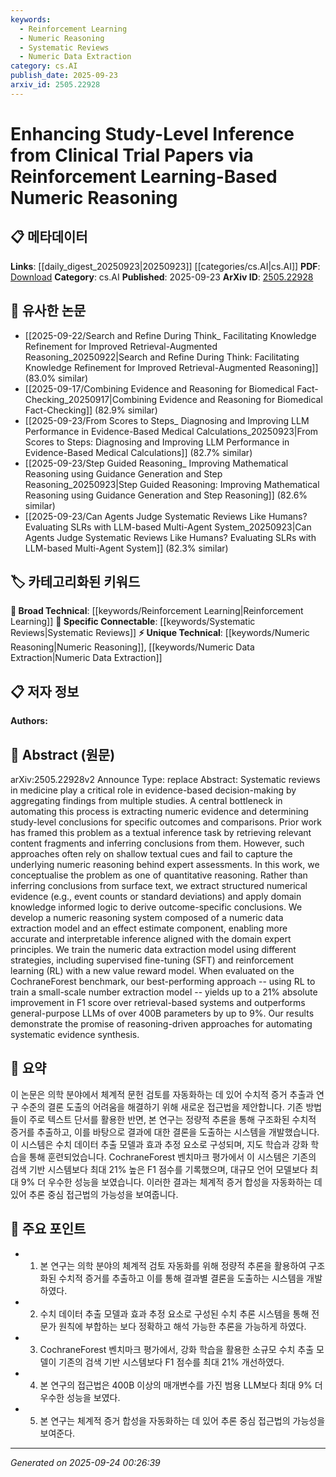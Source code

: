 ```yaml
---
keywords:
  - Reinforcement Learning
  - Numeric Reasoning
  - Systematic Reviews
  - Numeric Data Extraction
category: cs.AI
publish_date: 2025-09-23
arxiv_id: 2505.22928
---
```


<!-- KEYWORD_LINKING_METADATA:
{
  "processed_timestamp": "2025-09-24T00:26:39.100100",
  "vocabulary_version": "1.0",
  "selected_keywords": [
    "Reinforcement Learning",
    "Numeric Reasoning",
    "Systematic Reviews",
    "Numeric Data Extraction"
  ],
  "rejected_keywords": [],
  "similarity_scores": {
    "Reinforcement Learning": 0.78,
    "Numeric Reasoning": 0.79,
    "Systematic Reviews": 0.77,
    "Numeric Data Extraction": 0.75
  },
  "extraction_method": "AI_prompt_based",
  "budget_applied": true,
  "candidates_json": {
    "candidates": [
      {
        "surface": "Reinforcement Learning",
        "canonical": "Reinforcement Learning",
        "aliases": [
          "RL"
        ],
        "category": "broad_technical",
        "rationale": "Reinforcement Learning is a key method used in the study for training models, linking it to broader machine learning contexts.",
        "novelty_score": 0.45,
        "connectivity_score": 0.88,
        "specificity_score": 0.65,
        "link_intent_score": 0.78
      },
      {
        "surface": "Numeric Reasoning",
        "canonical": "Numeric Reasoning",
        "aliases": [
          "Quantitative Reasoning"
        ],
        "category": "unique_technical",
        "rationale": "Numeric Reasoning is central to the paper's approach, providing a unique angle on evidence synthesis.",
        "novelty_score": 0.72,
        "connectivity_score": 0.62,
        "specificity_score": 0.81,
        "link_intent_score": 0.79
      },
      {
        "surface": "Systematic Reviews",
        "canonical": "Systematic Reviews",
        "aliases": [
          "Evidence Synthesis"
        ],
        "category": "specific_connectable",
        "rationale": "Systematic Reviews are a critical application area for the study's methods, connecting to broader evidence-based practices.",
        "novelty_score": 0.55,
        "connectivity_score": 0.84,
        "specificity_score": 0.7,
        "link_intent_score": 0.77
      },
      {
        "surface": "Numeric Data Extraction",
        "canonical": "Numeric Data Extraction",
        "aliases": [
          "Data Extraction"
        ],
        "category": "unique_technical",
        "rationale": "Numeric Data Extraction is a specific technique developed in the paper, enhancing the extraction of structured evidence.",
        "novelty_score": 0.68,
        "connectivity_score": 0.6,
        "specificity_score": 0.78,
        "link_intent_score": 0.75
      }
    ],
    "ban_list_suggestions": [
      "textual inference",
      "surface text",
      "event counts"
    ]
  },
  "decisions": [
    {
      "candidate_surface": "Reinforcement Learning",
      "resolved_canonical": "Reinforcement Learning",
      "decision": "linked",
      "scores": {
        "novelty": 0.45,
        "connectivity": 0.88,
        "specificity": 0.65,
        "link_intent": 0.78
      }
    },
    {
      "candidate_surface": "Numeric Reasoning",
      "resolved_canonical": "Numeric Reasoning",
      "decision": "linked",
      "scores": {
        "novelty": 0.72,
        "connectivity": 0.62,
        "specificity": 0.81,
        "link_intent": 0.79
      }
    },
    {
      "candidate_surface": "Systematic Reviews",
      "resolved_canonical": "Systematic Reviews",
      "decision": "linked",
      "scores": {
        "novelty": 0.55,
        "connectivity": 0.84,
        "specificity": 0.7,
        "link_intent": 0.77
      }
    },
    {
      "candidate_surface": "Numeric Data Extraction",
      "resolved_canonical": "Numeric Data Extraction",
      "decision": "linked",
      "scores": {
        "novelty": 0.68,
        "connectivity": 0.6,
        "specificity": 0.78,
        "link_intent": 0.75
      }
    }
  ]
}
-->

# Enhancing Study-Level Inference from Clinical Trial Papers via Reinforcement Learning-Based Numeric Reasoning

## 📋 메타데이터

**Links**: [[daily_digest_20250923|20250923]] [[categories/cs.AI|cs.AI]]
**PDF**: [Download](https://arxiv.org/pdf/2505.22928.pdf)
**Category**: cs.AI
**Published**: 2025-09-23
**ArXiv ID**: [2505.22928](https://arxiv.org/abs/2505.22928)

## 🔗 유사한 논문
- [[2025-09-22/Search and Refine During Think_ Facilitating Knowledge Refinement for Improved Retrieval-Augmented Reasoning_20250922|Search and Refine During Think: Facilitating Knowledge Refinement for Improved Retrieval-Augmented Reasoning]] (83.0% similar)
- [[2025-09-17/Combining Evidence and Reasoning for Biomedical Fact-Checking_20250917|Combining Evidence and Reasoning for Biomedical Fact-Checking]] (82.9% similar)
- [[2025-09-23/From Scores to Steps_ Diagnosing and Improving LLM Performance in Evidence-Based Medical Calculations_20250923|From Scores to Steps: Diagnosing and Improving LLM Performance in Evidence-Based Medical Calculations]] (82.7% similar)
- [[2025-09-23/Step Guided Reasoning_ Improving Mathematical Reasoning using Guidance Generation and Step Reasoning_20250923|Step Guided Reasoning: Improving Mathematical Reasoning using Guidance Generation and Step Reasoning]] (82.6% similar)
- [[2025-09-23/Can Agents Judge Systematic Reviews Like Humans? Evaluating SLRs with LLM-based Multi-Agent System_20250923|Can Agents Judge Systematic Reviews Like Humans? Evaluating SLRs with LLM-based Multi-Agent System]] (82.3% similar)

## 🏷️ 카테고리화된 키워드
**🧠 Broad Technical**: [[keywords/Reinforcement Learning|Reinforcement Learning]]
**🔗 Specific Connectable**: [[keywords/Systematic Reviews|Systematic Reviews]]
**⚡ Unique Technical**: [[keywords/Numeric Reasoning|Numeric Reasoning]], [[keywords/Numeric Data Extraction|Numeric Data Extraction]]

## 📋 저자 정보

**Authors:** 

## 📄 Abstract (원문)

arXiv:2505.22928v2 Announce Type: replace 
Abstract: Systematic reviews in medicine play a critical role in evidence-based decision-making by aggregating findings from multiple studies. A central bottleneck in automating this process is extracting numeric evidence and determining study-level conclusions for specific outcomes and comparisons. Prior work has framed this problem as a textual inference task by retrieving relevant content fragments and inferring conclusions from them. However, such approaches often rely on shallow textual cues and fail to capture the underlying numeric reasoning behind expert assessments.
  In this work, we conceptualise the problem as one of quantitative reasoning. Rather than inferring conclusions from surface text, we extract structured numerical evidence (e.g., event counts or standard deviations) and apply domain knowledge informed logic to derive outcome-specific conclusions. We develop a numeric reasoning system composed of a numeric data extraction model and an effect estimate component, enabling more accurate and interpretable inference aligned with the domain expert principles. We train the numeric data extraction model using different strategies, including supervised fine-tuning (SFT) and reinforcement learning (RL) with a new value reward model.
  When evaluated on the CochraneForest benchmark, our best-performing approach -- using RL to train a small-scale number extraction model -- yields up to a 21% absolute improvement in F1 score over retrieval-based systems and outperforms general-purpose LLMs of over 400B parameters by up to 9%. Our results demonstrate the promise of reasoning-driven approaches for automating systematic evidence synthesis.

## 📝 요약

이 논문은 의학 분야에서 체계적 문헌 검토를 자동화하는 데 있어 수치적 증거 추출과 연구 수준의 결론 도출의 어려움을 해결하기 위해 새로운 접근법을 제안합니다. 기존 방법들이 주로 텍스트 단서를 활용한 반면, 본 연구는 정량적 추론을 통해 구조화된 수치적 증거를 추출하고, 이를 바탕으로 결과에 대한 결론을 도출하는 시스템을 개발했습니다. 이 시스템은 수치 데이터 추출 모델과 효과 추정 요소로 구성되며, 지도 학습과 강화 학습을 통해 훈련되었습니다. CochraneForest 벤치마크 평가에서 이 시스템은 기존의 검색 기반 시스템보다 최대 21% 높은 F1 점수를 기록했으며, 대규모 언어 모델보다 최대 9% 더 우수한 성능을 보였습니다. 이러한 결과는 체계적 증거 합성을 자동화하는 데 있어 추론 중심 접근법의 가능성을 보여줍니다.

## 🎯 주요 포인트

- 1. 본 연구는 의학 분야의 체계적 검토 자동화를 위해 정량적 추론을 활용하여 구조화된 수치적 증거를 추출하고 이를 통해 결과별 결론을 도출하는 시스템을 개발하였다.
- 2. 수치 데이터 추출 모델과 효과 추정 요소로 구성된 수치 추론 시스템을 통해 전문가 원칙에 부합하는 보다 정확하고 해석 가능한 추론을 가능하게 하였다.
- 3. CochraneForest 벤치마크 평가에서, 강화 학습을 활용한 소규모 수치 추출 모델이 기존의 검색 기반 시스템보다 F1 점수를 최대 21% 개선하였다.
- 4. 본 연구의 접근법은 400B 이상의 매개변수를 가진 범용 LLM보다 최대 9% 더 우수한 성능을 보였다.
- 5. 본 연구는 체계적 증거 합성을 자동화하는 데 있어 추론 중심 접근법의 가능성을 보여준다.


---

*Generated on 2025-09-24 00:26:39*